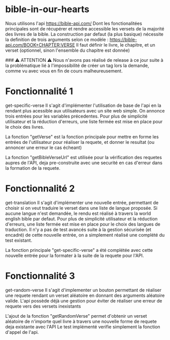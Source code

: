 # bible-in-our-hearts
Nous utilisons l'api https://bible-api.com/
Dont les fonctionalitées principales sont de récupérer et rendre accessible les versets de la majorité des livres de la bible.
La construction par defaut (la plus basique) nécessite la definition de trois arguments selon ce modèle : https://bible-api.com/BOOK+CHAPTER:VERSE
Il faut définir le livre, le chapitre, et un verset (optionnel, sinon l'ensemble du chapitre est donnée)

### ⚠️ ATTENTION ⚠️
Nous n'avons pas réalisé de release à ce jour suite à la problématique lié à l'impossibilité de créer un tag lors la demande, comme vu avec vous en fin de cours malheureusement.

# Fonctionnalité 1
get-specific-verse
Il s'agit d'implémenter l'utilisation de base de l'api en la rendant plus acessible aux utilisateurs avec un site web simple.
On annonce trois entrées pour les variables précedentes.
Pour plus de simplicité utilisateur et la réduction d'erreurs, une liste fermée est mise en place pour le choix des livres.

La fonction "getVerse" est la fonction principale pour mettre en forme les entrées de l'utilisateur pour réaliser la requete, et donner le resultat (ou annoncer une erreur le cas écheant)

La fonction "getBibleVerseUrl" est utilisée pour la vérification des requetes aupres de l'API, deja pre-construite avec une securité en cas d'erreur dans la formation de la requete.

# Fonctionnalité 2
get-translation
Il s'agit d'implémenter une nouvelle entrée, permettant de choisir si on veut traduire le verset dans une liste de langue proposée.
Si aucune langue n'est demandée, le rendu est réalisé à travers la world english bible par defaut.
Pour plus de simplicité utilisateur et la réduction d'erreurs, une liste fermée est mise en place pour le choix des langues de traduction.
Il n'y a pas de test avancés suite à la gestion sécurisée (et encadré) de cette nouvelle entrée, on a simplement réalisé une complété du test existant.

La fonction principale "get-specific-verse" a été complétée avec cette nouvelle entrée pour la formater à la suite de la requete pour l'API.


# Fonctionnalité 3
get-random-verse
Il s'agit d'implementer un bouton permettant de réaliser une requete rendant un verset aléatoire en donnant des arguments aléatoire valide.
L'api possède déjà une gestion pour éviter de réaliser une erreur de requete vers des versets inexistants

L'ajout de la fonction "getRandomVerse" permet d'obtenir un verset aléatoire de n'importe quel livre à travers une nouvelle forme de requete deja existante avec l'API
Le test implémenté verifie simplement la fonction d'appel de l'api.
